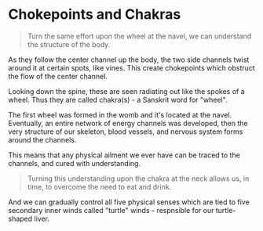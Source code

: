 # Chokepoints and Chakras

> Turn the same effort upon the wheel at the navel, we can understand the structure of the body.

As they follow the center channel up the body, the two side channels twist around it at certain spots, like vines. This create chokepoints which obstruct the flow of the center channel.

Looking down the spine, these are seen radiating out like the spokes of a wheel. Thus they are called chakra(s) - a Sanskrit word for "wheel".

The first wheel was formed in the womb and it's located at the navel. Eventually, an entire network of energy channels was developed, then the very structure of our skeleton, blood vessels, and nervous system forms around the channels.

This means that any physical ailment we ever have can be traced to the channels, and cured with understanding.

> Turning this understanding upon the chakra at the neck allows us, in time, to overcome the need to eat and drink.

And we can gradually control all five physical senses which are tied to five secondary inner winds called "turtle" winds - respnsible for our turtle-shaped liver.
